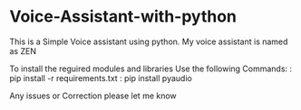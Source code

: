 # Voice-Assistant-with-python
This is a Simple Voice assistant using python. My voice assistant is named as ZEN

To install the reguired modules and libraries
Use the following Commands:
: pip install -r requirements.txt
: pip install pyaudio

Any issues or Correction please let me know

